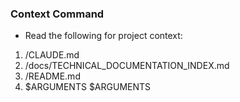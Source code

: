 ### Context Command
- Read the following for project context:
1. /CLAUDE.md
2. /docs/TECHNICAL_DOCUMENTATION_INDEX.md
3. /README.md
4. $ARGUMENTS $ARGUMENTS

